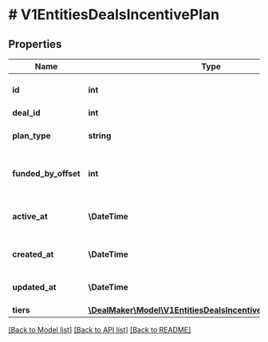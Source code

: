 # # V1EntitiesDealsIncentivePlan

## Properties

Name | Type | Description | Notes
------------ | ------------- | ------------- | -------------
**id** | **int** | The incentive plan id. | [optional]
**deal_id** | **int** | The deal id. | [optional]
**plan_type** | **string** | The incentive plan type. | [optional]
**funded_by_offset** | **int** | The incentive plan funded by offset. | [optional]
**active_at** | **\DateTime** | The incentive plan active date. | [optional]
**created_at** | **\DateTime** | The creation time. | [optional]
**updated_at** | **\DateTime** | The last update time. | [optional]
**tiers** | [**\DealMaker\Model\V1EntitiesDealsIncentivePlansIncentiveTier**](V1EntitiesDealsIncentivePlansIncentiveTier.md) |  | [optional]

[[Back to Model list]](../../README.md#models) [[Back to API list]](../../README.md#endpoints) [[Back to README]](../../README.md)
